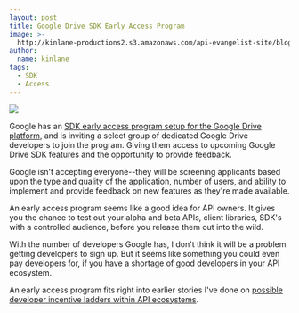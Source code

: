 ```yaml
---
layout: post
title: Google Drive SDK Early Access Program
image: >-
  http://kinlane-productions2.s3.amazonaws.com/api-evangelist-site/blog/Google-Drive-SDK-Early-Access-Program.png
author:
  name: kinlane
tags:
  - SDK
  - Access
---
```

[![](https://s3.amazonaws.com/kinlane-productions2/google/Google-Drive-SDK-Early-Access-Program.png)](https://developers.google.com/drive/earlyaccess)

Google has an [SDK early access program setup for the Google Drive platform](http://googleappsdeveloper.blogspot.com/2013/01/join-google-drive-sdk-early-access.html?utm_source=feedburner&utm_medium=feed&utm_campaign=Feed%3A+GoogleAppsDeveloperBlog+%28Google+Apps+Developer+Blog%29), and is inviting a select group of dedicated Google Drive developers to join the program. Giving them access to upcoming Google Drive SDK features and the opportunity to provide feedback.

Google isn't accepting everyone--they will be screening applicants based upon the type and quality of the application, number of users, and ability to implement and provide feedback on new features as they're made available.

An early access program seems like a good idea for API owners. It gives you the chance to test out your alpha and beta APIs, client libraries, SDK's with a controlled audience, before you release them out into the wild.

With the number of developers Google has, I don't think it will be a problem getting developers to sign up. But it seems like something you could even pay developers for, if you have a shortage of good developers in your API ecosystem.

An early access program fits right into earlier stories I've done on [possible developer incentive ladders within API ecosystems](http://apievangelist.com/2011/10/24/incentivize-your-api-developers-to-contribute-with-lower-pricing/index.php "possible developer incentive ladders within API ecosystems").